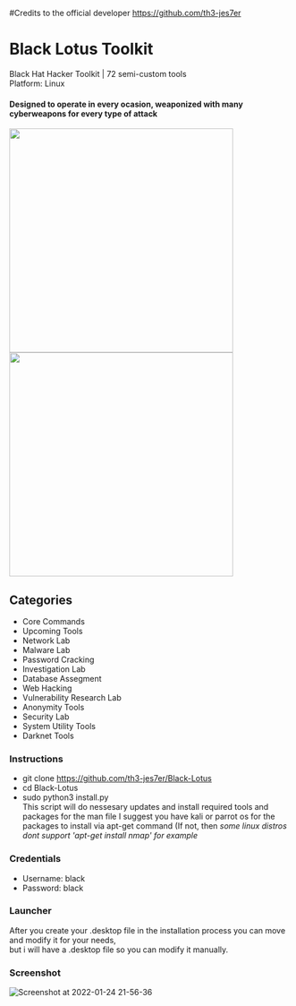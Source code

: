 #Credits to  the official developer https://github.com/th3-jes7er


# Black Lotus Toolkit
Black Hat Hacker Toolkit | 72 semi-custom tools </br>
Platform: Linux </br>
#### Designed to operate in every ocasion, weaponized with many cyberweapons for every type of attack </br>
<img src="https://user-images.githubusercontent.com/86844971/150806838-1a3804cd-4759-47a8-8f5e-00cfb93a6fab.jpg" width="400" height="auto" /> <img src="https://user-images.githubusercontent.com/86844971/150813588-dbf6755c-bbcb-4063-9c30-262bdf954343.png" width="400" height="auto" />
## Categories
+ Core Commands
+ Upcoming Tools
+ Network Lab
+ Malware Lab 
+ Password Cracking
+ Investigation Lab
+ Database Assegment
+ Web Hacking
+ Vulnerability Research Lab
+ Anonymity Tools
+ Security Lab
+ System Utility Tools
+ Darknet Tools

### Instructions
 + git clone https://github.com/th3-jes7er/Black-Lotus
 + cd Black-Lotus
 + sudo python3 install.py </br>
This script will do nessesary updates and install required tools and packages for the man file
I suggest you have kali or parrot os for the packages to install via apt-get command (If not, then 
*some linux distros dont support 'apt-get install nmap' for example*
### Credentials
+ Username: black
+ Password: black

### Launcher
After you create your .desktop file in the installation process you can move and modify it for your needs, </br>
but i will have a .desktop file so you can modify it manually.

### Screenshot
![Screenshot at 2022-01-24 21-56-36](https://user-images.githubusercontent.com/86844971/150855144-705cf0ab-8318-4b38-b1aa-f6abb3d84928.png)
